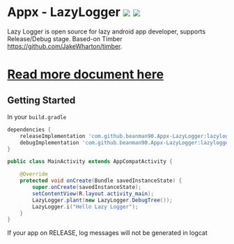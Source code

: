 # Appx - LazyLogger [![](https://jitpack.io/v/beanman90/Appx-LazyLogger.svg)](https://jitpack.io/#beanman90/Appx-LazyLogger) [![](https://jitpack.io/v/beanman90/Appx-LazyLogger/month.svg)](https://jitpack.io/#beanman90/Appx-LazyLogger)
Lazy Logger is open source for lazy android app developer, supports Release/Debug stage. Based-on Timber https://github.com/JakeWharton/timber. 

# [Read more document here](https://github.com/JakeWharton/timber)

**Getting Started**
---
In your `build.gradle`
```groovy
dependencies {
    releaseImplementation 'com.github.beanman90.Appx-LazyLogger:lazylogger-noop:1.0.0'
    debugImplementation 'com.github.beanman90.Appx-LazyLogger:lazylogger:1.0.0'
}
```

```java
public class MainActivity extends AppCompatActivity {

    @Override
    protected void onCreate(Bundle savedInstanceState) {
        super.onCreate(savedInstanceState);
        setContentView(R.layout.activity_main);
        LazyLogger.plant(new LazyLogger.DebugTree());
        LazyLogger.i("Hello Lazy Logger");
    }
}

```

If your app on RELEASE, log messages will not be generated in logcat
